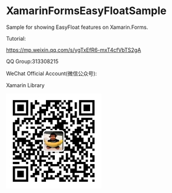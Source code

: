# XamarinFormsEasyFloatSample
Sample for showing EasyFloat features on Xamarin.Forms.

Tutorial:

https://mp.weixin.qq.com/s/ygTxEfR6-mxT4cfVbTS2gA

QQ Group:313308215

WeChat Official Account(微信公众号):

Xamarin Library

<img src="https://github.com/jingliancui/XamarinFormsEasyFloatSample/blob/main/Images/wechatqrcode.jpg?raw=true"/>
